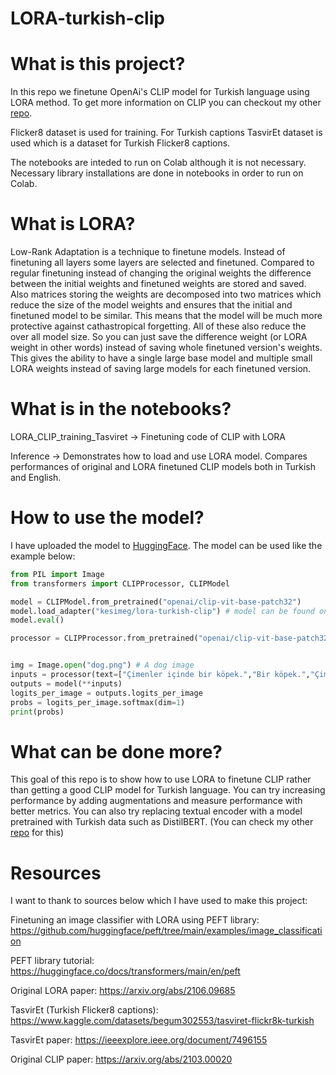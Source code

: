 # LORA-turkish-clip

# What is this project? 

In this repo we finetune OpenAi's CLIP model for Turkish language using LORA method. To get more information on CLIP you can checkout my other [repo]. 

Flicker8 dataset is used for training. For Turkish captions TasvirEt dataset is used which is a dataset for Turkish Flicker8 captions.

The notebooks are inteded to run on Colab although it is not necessary. Necessary library installations are done in notebooks in order to run on Colab.


# What is LORA?

Low-Rank Adaptation is a technique to finetune models. Instead of finetuning all layers some layers are selected and finetuned. Compared to regular finetuning instead of changing the original weights the difference between the initial weights and finetuned weights are stored and saved. Also matrices storing the weights are decomposed into two matrices which reduce the size of the model weights and ensures that the initial and finetuned model to be similar. This means that the model will be much more protective against cathastropical forgetting. All of these also reduce the over all model size. So you can just save the difference weight (or LORA weight in other words) instead of saving whole finetuned version's weights. This gives the ability to have a single large base model and multiple small LORA weights instead of saving large models for each finetuned version. 


# What is in the notebooks?

LORA_CLIP_training_Tasviret -> Finetuning code of CLIP with LORA

Inference -> Demonstrates how to load and use LORA model. Compares performances of original and LORA finetuned CLIP models both in Turkish and English.


# How to use the model?

I have uploaded the model to [HuggingFace]. The model can be used like the example below:

```Python
from PIL import Image
from transformers import CLIPProcessor, CLIPModel

model = CLIPModel.from_pretrained("openai/clip-vit-base-patch32")
model.load_adapter("kesimeg/lora-turkish-clip") # model can be found on Huggingface 🎉
model.eval()

processor = CLIPProcessor.from_pretrained("openai/clip-vit-base-patch32")


img = Image.open("dog.png") # A dog image
inputs = processor(text=["Çimenler içinde bir köpek.","Bir köpek.","Çimenler içinde bir kuş."], images=img, return_tensors="pt", padding=True)
outputs = model(**inputs)
logits_per_image = outputs.logits_per_image
probs = logits_per_image.softmax(dim=1)
print(probs)


```

# What can be done more?
This goal of this repo is to show how to use LORA to finetune CLIP rather than getting a good CLIP model for Turkish language. You can try increasing performance by adding augmentations and measure performance with better metrics. You can also try replacing textual encoder with a model pretrained with Turkish data such as DistilBERT. (You can check my other [repo] for this) 

# Resources

I want to thank to sources below which I have used to make this project:

Finetuning an image classifier with LORA using PEFT library:
https://github.com/huggingface/peft/tree/main/examples/image_classification

PEFT library tutorial:
https://huggingface.co/docs/transformers/main/en/peft

Original LORA paper:
https://arxiv.org/abs/2106.09685

TasvirEt (Turkish Flicker8 captions):
https://www.kaggle.com/datasets/begum302553/tasviret-flickr8k-turkish 

TasvirEt paper:
https://ieeexplore.ieee.org/document/7496155

Original CLIP paper:
https://arxiv.org/abs/2103.00020


[repo]: https://github.com/kesimeg/turkish-clip
[HuggingFace]: https://huggingface.co/kesimeg/lora-turkish-clip
